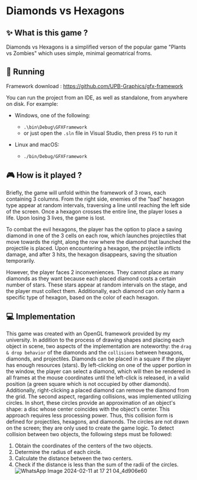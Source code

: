 # Diamonds vs Hexagons

## :sparkles: What is this game ?

Diamonds vs Hexagons is a simplified verson of the popular game "Plants vs Zombies" which uses simple, minimal geomatrical froms.



## :rocket: Running
Framework download : https://github.com/UPB-Graphics/gfx-framework

You can run the project from an IDE, as well as standalone, from anywhere on disk. For example:

-   Windows, one of the following:
    -   `.\bin\Debug\GFXFramework`
    -   or just open the `.sln` file in Visual Studio, then press `F5` to run it

-   Linux and macOS:
    -   `./bin/Debug/GFXFramework`

## :video_game: How is it played ?

Briefly, the game will unfold within the framework of 3 rows, each containing 3 columns. From the right side, enemies of the "bad" hexagon type appear at random intervals, traversing a line until reaching the left side of the screen. Once a hexagon crosses the entire line, the player loses a life. Upon losing 3 lives, the game is lost.

To combat the evil hexagons, the player has the option to place a saving diamond in one of the 3 cells on each row, which launches projectiles that move towards the right, along the row where the diamond that launched the projectile is placed. Upon encountering a hexagon, the projectile inflicts damage, and after 3 hits, the hexagon disappears, saving the situation temporarily.

However, the player faces 2 inconveniences. They cannot place as many diamonds as they want because each placed diamond costs a certain number of stars. These stars appear at random intervals on the stage, and the player must collect them. Additionally, each diamond can only harm a specific type of hexagon, based on the color of each hexagon.

## :computer: Implementation
This game was created with an OpenGL framework provided by my university. In addition to the process of drawing shapes and placing each object in scene, two aspects of the implementation are noteworthy: the `drag & drop behavior` of the diamonds and the `collisions` between hexagons, diamonds, and projectiles. Diamonds can be placed in a square if the player has enough resources (stars). By left-clicking on one of the upper portion in the window, the player can select a diamond, which will then be rendered in all frames at the mouse coordinates until the left-click is released, in a valid position (a green square which is not occupied by other diamonds). Additionally, right-clicking a placed diamond can remove the diamond from the grid. The second aspect, regarding collisions, was implemented utilizing circles. In short, these circles provide an approximation of an object's shape: a disc whose center coincides with the object's center. This approach requires less processing power. Thus, this collision form is defined for projectiles, hexagons, and diamonds. The circles are not drawn on the screen; they are only used to create the game logic. To detect collision between two objects, the following steps must be followed:
1) Obtain the coordinates of the centers of the two objects.
2) Determine the radius of each circle.
3) Calculate the distance between the two centers.
4) Check if the distance is less than the sum of the radii of the circles.
![WhatsApp Image 2024-02-11 at 17 21 04_4d906e60](https://github.com/Dragos002/Diamonds-vs-Hexagons/assets/94574675/c300d0ab-3694-45d5-bd52-9b4de6445ab4)


